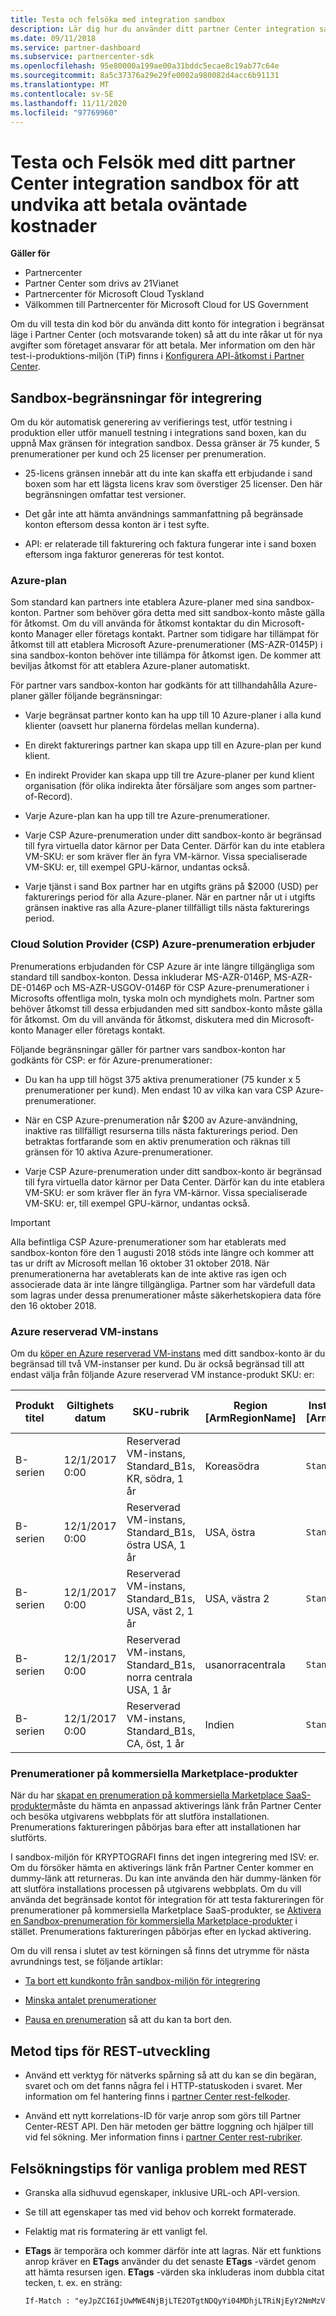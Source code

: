 ```yaml
---
title: Testa och felsöka med integration sandbox
description: Lär dig hur du använder ditt partner Center integration sandbox-konto (och relaterade token) för att testa och felsöka koden så att du inte råkar ta nya kostnader.
ms.date: 09/11/2018
ms.service: partner-dashboard
ms.subservice: partnercenter-sdk
ms.openlocfilehash: 95e80000a199ae00a31bddc5ecae8c19ab77c64e
ms.sourcegitcommit: 8a5c37376a29e29fe0002a980082d4acc6b91131
ms.translationtype: MT
ms.contentlocale: sv-SE
ms.lasthandoff: 11/11/2020
ms.locfileid: "97769960"
---
```

# <a name="test-and-debug-with-your-partner-center-integration-sandbox-to-avoid-paying-unexpected-charges"></a>Testa och Felsök med ditt partner Center integration sandbox för att undvika att betala oväntade kostnader

**Gäller för**

- Partnercenter
- Partner Center som drivs av 21Vianet
- Partnercenter för Microsoft Cloud Tyskland
- Välkommen till Partnercenter för Microsoft Cloud for US Government

Om du vill testa din kod bör du använda ditt konto för integration i begränsat läge i Partner Center (och motsvarande token) så att du inte råkar ut för nya avgifter som företaget ansvarar för att betala. Mer information om den här test-i-produktions-miljön (TiP) finns i [Konfigurera API-åtkomst i Partner Center](set-up-api-access-in-partner-center.md).

## <a name="integration-sandbox-constraints"></a>Sandbox-begränsningar för integrering

Om du kör automatisk generering av verifierings test, utför testning i produktion eller utför manuell testning i integrations sand boxen, kan du uppnå Max gränsen för integration sandbox. Dessa gränser är 75 kunder, 5 prenumerationer per kund och 25 licenser per prenumeration.

- 25-licens gränsen innebär att du inte kan skaffa ett erbjudande i sand boxen som har ett lägsta licens krav som överstiger 25 licenser. Den här begränsningen omfattar test versioner.

- Det går inte att hämta användnings sammanfattning på begränsade konton eftersom dessa konton är i test syfte.

- API: er relaterade till fakturering och faktura fungerar inte i sand boxen eftersom inga fakturor genereras för test kontot.


### <a name="azure-plan"></a>Azure-plan

Som standard kan partners inte etablera Azure-planer med sina sandbox-konton. Partner som behöver göra detta med sitt sandbox-konto måste gälla för åtkomst. Om du vill använda för åtkomst kontaktar du din Microsoft-konto Manager eller företags kontakt. Partner som tidigare har tillämpat för åtkomst till att etablera Microsoft Azure-prenumerationer (MS-AZR-0145P) i sina sandbox-konton behöver inte tillämpa för åtkomst igen. De kommer att beviljas åtkomst för att etablera Azure-planer automatiskt.

För partner vars sandbox-konton har godkänts för att tillhandahålla Azure-planer gäller följande begränsningar:

- Varje begränsat partner konto kan ha upp till 10 Azure-planer i alla kund klienter (oavsett hur planerna fördelas mellan kunderna).

- En direkt fakturerings partner kan skapa upp till en Azure-plan per kund klient.

- En indirekt Provider kan skapa upp till tre Azure-planer per kund klient organisation (för olika indirekta åter försäljare som anges som partner-of-Record).

- Varje Azure-plan kan ha upp till tre Azure-prenumerationer.

- Varje CSP Azure-prenumeration under ditt sandbox-konto är begränsad till fyra virtuella dator kärnor per Data Center. Därför kan du inte etablera VM-SKU: er som kräver fler än fyra VM-kärnor. Vissa specialiserade VM-SKU: er, till exempel GPU-kärnor, undantas också.

- Varje tjänst i sand Box partner har en utgifts gräns på $2000 (USD) per fakturerings period för alla Azure-planer. När en partner når ut i utgifts gränsen inaktive ras alla Azure-planer tillfälligt tills nästa fakturerings period.

### <a name="cloud-solution-provider-csp-azure-subscription-offers"></a>Cloud Solution Provider (CSP) Azure-prenumeration erbjuder

Prenumerations erbjudanden för CSP Azure är inte längre tillgängliga som standard till sandbox-konton. Dessa inkluderar MS-AZR-0146P, MS-AZR-DE-0146P och MS-AZR-USGOV-0146P för CSP Azure-prenumerationer i Microsofts offentliga moln, tyska moln och myndighets moln. Partner som behöver åtkomst till dessa erbjudanden med sitt sandbox-konto måste gälla för åtkomst. Om du vill använda för åtkomst, diskutera med din Microsoft-konto Manager eller företags kontakt.

Följande begränsningar gäller för partner vars sandbox-konton har godkänts för CSP: er för Azure-prenumerationer:

- Du kan ha upp till högst 375 aktiva prenumerationer (75 kunder x 5 prenumerationer per kund). Men endast 10 av vilka kan vara CSP Azure-prenumerationer.

- När en CSP Azure-prenumeration når $200 av Azure-användning, inaktive ras tillfälligt resurserna tills nästa fakturerings period. Den betraktas fortfarande som en aktiv prenumeration och räknas till gränsen för 10 aktiva Azure-prenumerationer.

- Varje CSP Azure-prenumeration under ditt sandbox-konto är begränsad till fyra virtuella dator kärnor per Data Center. Därför kan du inte etablera VM-SKU: er som kräver fler än fyra VM-kärnor. Vissa specialiserade VM-SKU: er, till exempel GPU-kärnor, undantas också.

> [!Important]
> Alla befintliga CSP Azure-prenumerationer som har etablerats med sandbox-konton före den 1 augusti 2018 stöds inte längre och kommer att tas ur drift av Microsoft mellan 16 oktober 31 oktober 2018. När prenumerationerna har avetablerats kan de inte aktive ras igen och associerade data är inte längre tillgängliga. Partner som har värdefull data som lagras under dessa prenumerationer måste säkerhetskopiera data före den 16 oktober 2018.

### <a name="azure-reserved-vm-instance"></a>Azure reserverad VM-instans

Om du [köper en Azure reserverad VM-instans](purchase-azure-reservations.md) med ditt sandbox-konto är du begränsad till två VM-instanser per kund. Du är också begränsad till att endast välja från följande Azure reserverad VM instance-produkt SKU: er:

| Produkt titel  | Giltighets datum  | SKU-rubrik                                               | Region [ArmRegionName] | Instans nyckel [ArmSkuName] | Varaktighet | ID för förbruknings mätare       |
|----------------|-----------------|---------------------------------------------------------|------------------------|--------------|----------|----------------------------|
| B-serien       | 12/1/2017 0:00  | Reserverad VM-instans, Standard_B1s, KR, södra, 1 år    | Koreasödra             | `Standard_B1s` | `1Year`    | 3f913071-0dd7-4258-8ec4-6fad05bd976d |
| B-serien       | 12/1/2017 0:00  | Reserverad VM-instans, Standard_B1s, östra USA, 1 år     | USA, östra                 | `Standard_B1s` | `1Year`    | f4d7a5a5-1b67-45ea-b1a0-282fbdd34b05 |
| B-serien       | 12/1/2017 0:00  | Reserverad VM-instans, Standard_B1s, USA, väst 2, 1 år   | USA, västra 2                | `Standard_B1s` | `1Year`    | 222e39f5-e99f-4fa3-a323-f46402977888 |
| B-serien       | 12/1/2017 0:00  | Reserverad VM-instans, Standard_B1s, norra centrala USA, 1 år    | usanorracentrala | `Standard_B1s` | `1Year`    | 4e1716fc-4842-43f1-aa96-7c1b1b1395a7 |
| B-serien       | 12/1/2017 0:00  | Reserverad VM-instans, Standard_B1s, CA, öst, 1 år     | Indien             | `Standard_B1s` | `1Year`    | ab8a5993-5db7-47c8-b3b1-2e1365b353fb |

### <a name="subscriptions-for-commercial-marketplace-products"></a>Prenumerationer på kommersiella Marketplace-produkter

När du har [skapat en prenumeration på kommersiella Marketplace SaaS-produkter](create-subscription-azure-marketplace-products.md)måste du hämta en anpassad aktiverings länk från Partner Center och besöka utgivarens webbplats för att slutföra installationen. Prenumerations faktureringen påbörjas bara efter att installationen har slutförts.

I sandbox-miljön för KRYPTOGRAFI finns det ingen integrering med ISV: er. Om du försöker hämta en aktiverings länk från Partner Center kommer en dummy-länk att returneras. Du kan inte använda den här dummy-länken för att slutföra installations processen på utgivarens webbplats. Om du vill använda det begränsade kontot för integration för att testa faktureringen för prenumerationer på kommersiella Marketplace SaaS-produkter, se [Aktivera en Sandbox-prenumeration för kommersiella Marketplace-produkter](activate-sandbox-subscription-azure-marketplace-products.md) i stället. Prenumerations faktureringen påbörjas efter en lyckad aktivering.

Om du vill rensa i slutet av test körningen så finns det utrymme för nästa avrundnings test, se följande artiklar:

- [Ta bort ett kundkonto från sandbox-miljön för integrering](delete-a-customer-account-from-the-integration-sandbox.md)

- [Minska antalet prenumerationer](change-the-quantity-of-a-subscription.md)

- [Pausa en prenumeration](suspend-a-subscription.md) så att du kan ta bort den.

## <a name="best-practices-for-rest-development"></a>Metod tips för REST-utveckling

- Använd ett verktyg för nätverks spårning så att du kan se din begäran, svaret och om det fanns några fel i HTTP-statuskoden i svaret. Mer information om fel hantering finns i [partner Center rest-felkoder](error-codes.md).

- Använd ett nytt korrelations-ID för varje anrop som görs till Partner Center-REST API. Den här metoden ger bättre loggning och hjälper till vid fel sökning. Mer information finns i [partner Center rest-rubriker](headers.md).

## <a name="troubleshooting-tips-for-common-rest-problems"></a>Felsökningstips för vanliga problem med REST

- Granska alla sidhuvud egenskaper, inklusive URL-och API-version.

- Se till att egenskaper tas med vid behov och korrekt formaterade.

- Felaktig mat ris formatering är ett vanligt fel.

- **ETags** är temporära och kommer därför inte att lagras. När ett funktions anrop kräver en **ETags** använder du det senaste **ETags** -värdet genom att hämta resursen igen. **ETags** -värden ska inkluderas inom dubbla citat tecken, t. ex. en sträng:

   ```rest
   If-Match : "eyJpZCI6IjUwMWE4NjBjLTE2OTgtNDQyYi04MDhjLTRiNjEyY2NmMzVmMiIsInZlcnNpb24iOjF9"
   ```
